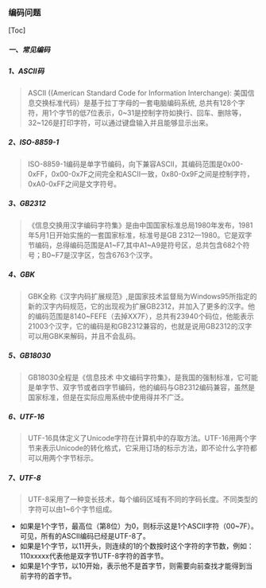 ### 编码问题

[Toc]

##### 一、常见编码

##### 1、ASCII码

> ASCII ((American Standard Code for Information Interchange): 美国信息交换标准代码）是基于拉丁字母的一套电脑编码系统, 总共有128个字符，用1个字节的低7位表示，0~31是控制字符如换行、回车、删除等，32~126是打印字符，可以通过键盘输入并且能够显示出来。

##### 2、ISO-8859-1

> ISO-8859-1编码是单字节编码，向下兼容ASCII，其编码范围是0x00-0xFF，0x00-0x7F之间完全和ASCII一致，0x80-0x9F之间是控制字符，0xA0-0xFF之间是文字符号。

##### 3、GB2312

> 《信息交换用汉字编码字符集》是由中国国家标准总局1980年发布，1981年5月1日开始实施的一套国家标准，标准号是GB 2312—1980。它是双字节编码，总得编码范围是A1~F7,其中A1~A9是符号区，总共包含682个符号；B0~F7是汉字区，包含6763个汉字。

##### 4、GBK

> GBK全称《汉字内码扩展规范》,是国家技术监督局为Windows95所指定的新的汉字内码规范，它的出现视为扩展GB2312，并加入了更多的汉字。他的编码范围是8140~FEFE（去掉XX7F），总共有23940个码位，他能表示21003个汉字，它的编码是和GB2312兼容的，也就是说用GB2312的汉字可以用GBK来解码，并且不会乱码。

##### 5、GB18030

> GB18030全程是《信息技术 中文编码字符集》，是我国的强制标准，它可能是单字节、双字节或者四字节编码，他的编码与GB2312编码兼容，虽然是国家标准，但是在实际应用系统中使用得并不广泛。

##### 6、UTF-16

> UTF-16具体定义了Unicode字符在计算机中的存取方法。UTF-16用两个字节来表示Unicode的转化格式，它采用订场的标示方法，即不论什么字符都可以用两个字节标示。

##### 7、UTF-8

> UTF-8采用了一种变长技术，每个编码区域有不同的字码长度。不同类型的字符可以由1~6个字节组成。

- 如果是1个字节，最高位（第8位）为0，则标示这是1个ASCII字符（00~7F）。可见，所有的ASCII编码已经是UTF-8了。
- 如果是1个字节，以11开头，则连续的1的个数按时这个字符的字节数，例如：110xxxxx代表他是双字节UTF-8字符的首字节。
- 如果是1个字节，以10开始，表示他不是首字节，则需要向前查找才能得到当前字符的首字节。